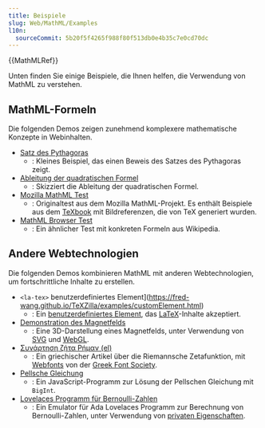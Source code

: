 ```yaml
---
title: Beispiele
slug: Web/MathML/Examples
l10n:
  sourceCommit: 5b20f5f4265f988f80f513db0e4b35c7e0cd70dc
---
```


{{MathMLRef}}

Unten finden Sie einige Beispiele, die Ihnen helfen, die Verwendung von MathML zu verstehen.

## MathML-Formeln

Die folgenden Demos zeigen zunehmend komplexere mathematische Konzepte in Webinhalten.

- [Satz des Pythagoras](/de/docs/Web/MathML/Examples/MathML_Pythagorean_Theorem)
  - : Kleines Beispiel, das einen Beweis des Satzes des Pythagoras zeigt.
- [Ableitung der quadratischen Formel](/de/docs/Web/MathML/Examples/Deriving_the_Quadratic_Formula)
  - : Skizziert die Ableitung der quadratischen Formel.
- [Mozilla MathML Test](https://fred-wang.github.io/MathFonts/mozilla_mathml_test/)
  - : Originaltest aus dem Mozilla MathML-Projekt. Es enthält Beispiele aus dem [TeXbook](https://en.wikipedia.org/wiki/Computers_and_Typesetting) mit Bildreferenzen, die von TeX generiert wurden.
- [MathML Browser Test](http://eyeasme.com/Joe/MathML/MathML_browser_test.html)
  - : Ein ähnlicher Test mit konkreten Formeln aus Wikipedia.

## Andere Webtechnologien

Die folgenden Demos kombinieren MathML mit anderen Webtechnologien, um fortschrittliche Inhalte zu erstellen.

- `<la-tex>` benutzerdefiniertes Element](https://fred-wang.github.io/TeXZilla/examples/customElement.html)
  - : Ein [benutzerdefiniertes Element](/de/docs/Web/API/Web_components/Using_custom_elements), das [LaTeX](https://en.wikipedia.org/wiki/LaTeX)-Inhalte akzeptiert.
- [Demonstration des Magnetfelds](https://fred-wang.github.io/TeXZilla/examples/toImageWebGL.html)
  - : Eine 3D-Darstellung eines Magnetfelds, unter Verwendung von [SVG](/de/docs/Web/SVG) und [WebGL](/de/docs/Web/API/WebGL_API).
- [Συνάρτηση ζήτα Ρήμαν (el)](https://fred-wang.github.io/MathFonts/%CE%A3%CF%85%CE%BD%CE%AC%CF%81%CF%84%CE%B7%CF%83%CE%B7_%CE%B6%CE%AE%CF%84%CE%B1_%CE%A1%CE%AE%CE%BC%CE%B1%CE%BD.html)
  - : Ein griechischer Artikel über die Riemannsche Zetafunktion, mit [Webfonts](/de/docs/Learn_web_development/Core/Text_styling/Web_fonts) von der [Greek Font Society](https://greekfontsociety-gfs.gr/).
- [Pellsche Gleichung](https://people.igalia.com/fwang/pell-bigint-mathml/)
  - : Ein JavaScript-Programm zur Lösung der Pellschen Gleichung mit `BigInt`.
- [Lovelaces Programm für Bernoulli-Zahlen](https://people.igalia.com/fwang/lovelace-jsclass-mathml/)
  - : Ein Emulator für Ada Lovelaces Programm zur Berechnung von Bernoulli-Zahlen, unter Verwendung von [privaten Eigenschaften](/de/docs/Web/JavaScript/Reference/Classes/Private_properties).
